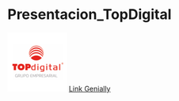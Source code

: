 # Presentacion_TopDigital
<img height="120px" src="/imagenes/topdigital.png">
<a href="https://view.genial.ly/60aaade8ccbc260d86c19ab4/presentation-presentacion-asignatura" target="_blank">Link Genially<a>
